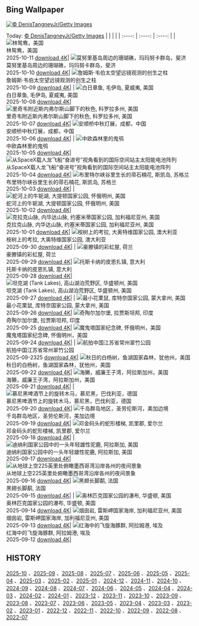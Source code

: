 ## Bing Wallpaper
[![© DenisTangneyJr/Getty Images](https://cn.bing.com/th?id=OHR.SaranacLake_ZH-CN0224689397_1920x1200.jpg&w=1000)](https://cn.bing.com/th?id=OHR.SaranacLake_ZH-CN0224689397_1920x1200.jpg&pid=hp&w=3840&h=2160&rs=1&c=4)

Today: [© DenisTangneyJr/Getty Images](https://cn.bing.com/th?id=OHR.SaranacLake_ZH-CN0224689397_1920x1200.jpg&pid=hp&w=3840&h=2160&rs=1&c=4)
  |      |      |      |
| :----: | :----: | :----: |
| ![林鸳鸯，美国](https://cn.bing.com/th?id=OHR.WoodDuckHen_ZH-CN9558916773_1920x1200.jpg&pid=hp&w=384&h=216&rs=1&c=4) <br/> 林鸳鸯，美国 <br/> 2025-10-11  [download 4K](https://cn.bing.com/th?id=OHR.WoodDuckHen_ZH-CN9558916773_1920x1200.jpg&pid=hp&w=3840&h=2160&rs=1&c=4)| ![莫努里基岛周边的珊瑚礁，玛玛努卡群岛，斐济](https://cn.bing.com/th?id=OHR.MonurikiFiji_ZH-CN9178115886_1920x1200.jpg&pid=hp&w=384&h=216&rs=1&c=4) <br/> 莫努里基岛周边的珊瑚礁，玛玛努卡群岛，斐济 <br/> 2025-10-10  [download 4K](https://cn.bing.com/th?id=OHR.MonurikiFiji_ZH-CN9178115886_1920x1200.jpg&pid=hp&w=3840&h=2160&rs=1&c=4)| ![‌詹姆斯·韦伯太空望远镜观测的创生之柱](https://cn.bing.com/th?id=OHR.WebbPillars_ZH-CN9054137596_1920x1200.jpg&pid=hp&w=384&h=216&rs=1&c=4) <br/> ‌詹姆斯·韦伯太空望远镜观测的创生之柱 <br/> 2025-10-09  [download 4K](https://cn.bing.com/th?id=OHR.WebbPillars_ZH-CN9054137596_1920x1200.jpg&pid=hp&w=3840&h=2160&rs=1&c=4)|
| ![白日章鱼, 毛伊岛, 夏威夷, 美国](https://cn.bing.com/th?id=OHR.OctopusCyanea_ZH-CN8948609460_1920x1200.jpg&pid=hp&w=384&h=216&rs=1&c=4) <br/> 白日章鱼, 毛伊岛, 夏威夷, 美国 <br/> 2025-10-08  [download 4K](https://cn.bing.com/th?id=OHR.OctopusCyanea_ZH-CN8948609460_1920x1200.jpg&pid=hp&w=3840&h=2160&rs=1&c=4)| ![里奇韦附近斯内弗尔斯山脚下的秋色, 科罗拉多州, 美国](https://cn.bing.com/th?id=OHR.RidgwayAspens_ZH-CN8735375502_1920x1200.jpg&pid=hp&w=384&h=216&rs=1&c=4) <br/> 里奇韦附近斯内弗尔斯山脚下的秋色, 科罗拉多州, 美国 <br/> 2025-10-07  [download 4K](https://cn.bing.com/th?id=OHR.RidgwayAspens_ZH-CN8735375502_1920x1200.jpg&pid=hp&w=3840&h=2160&rs=1&c=4)| ![安顺桥中秋灯展，成都，中国](https://cn.bing.com/th?id=OHR.AnshunBridge_ZH-CN8392458102_1920x1200.jpg&pid=hp&w=384&h=216&rs=1&c=4) <br/> 安顺桥中秋灯展，成都，中国 <br/> 2025-10-06  [download 4K](https://cn.bing.com/th?id=OHR.AnshunBridge_ZH-CN8392458102_1920x1200.jpg&pid=hp&w=3840&h=2160&rs=1&c=4)|
| ![中欧森林里的鬼鸮](https://cn.bing.com/th?id=OHR.TeacherOwl_ZH-CN8289875605_1920x1200.jpg&pid=hp&w=384&h=216&rs=1&c=4) <br/> 中欧森林里的鬼鸮 <br/> 2025-10-05  [download 4K](https://cn.bing.com/th?id=OHR.TeacherOwl_ZH-CN8289875605_1920x1200.jpg&pid=hp&w=3840&h=2160&rs=1&c=4)| ![从SpaceX载人龙飞船“奋进号”视角看到的国际空间站主太阳能电池阵列](https://cn.bing.com/th?id=OHR.DragonEndeavour_ZH-CN8160066040_1920x1200.jpg&pid=hp&w=384&h=216&rs=1&c=4) <br/> 从SpaceX载人龙飞船“奋进号”视角看到的国际空间站主太阳能电池阵列 <br/> 2025-10-04  [download 4K](https://cn.bing.com/th?id=OHR.DragonEndeavour_ZH-CN8160066040_1920x1200.jpg&pid=hp&w=3840&h=2160&rs=1&c=4)| ![布里特尔峡谷里生长的帚石楠花, 斯凯岛, 苏格兰](https://cn.bing.com/th?id=OHR.SkyeHeather_ZH-CN2820283990_1920x1200.jpg&pid=hp&w=384&h=216&rs=1&c=4) <br/> 布里特尔峡谷里生长的帚石楠花, 斯凯岛, 苏格兰 <br/> 2025-10-03  [download 4K](https://cn.bing.com/th?id=OHR.SkyeHeather_ZH-CN2820283990_1920x1200.jpg&pid=hp&w=3840&h=2160&rs=1&c=4)|
| ![蛇河上的牛轭湖, 大提顿国家公园, 怀俄明州, 美国](https://cn.bing.com/th?id=OHR.OxbowBend_ZH-CN7211791969_1920x1200.jpg&pid=hp&w=384&h=216&rs=1&c=4) <br/> 蛇河上的牛轭湖, 大提顿国家公园, 怀俄明州, 美国 <br/> 2025-10-02  [download 4K](https://cn.bing.com/th?id=OHR.OxbowBend_ZH-CN7211791969_1920x1200.jpg&pid=hp&w=3840&h=2160&rs=1&c=4)| ![克拉克山脉, 内华达山脉, 约塞米蒂国家公园, 加利福尼亚州, 美国](https://cn.bing.com/th?id=OHR.YosemiteClark_ZH-CN7179533292_1920x1200.jpg&pid=hp&w=384&h=216&rs=1&c=4) <br/> 克拉克山脉, 内华达山脉, 约塞米蒂国家公园, 加利福尼亚州, 美国 <br/> 2025-10-01  [download 4K](https://cn.bing.com/th?id=OHR.YosemiteClark_ZH-CN7179533292_1920x1200.jpg&pid=hp&w=3840&h=2160&rs=1&c=4)| ![桉树上的考拉, 大奥特维国家公园, 澳大利亚](https://cn.bing.com/th?id=OHR.EucalyptusKoala_ZH-CN6942451940_1920x1200.jpg&pid=hp&w=384&h=216&rs=1&c=4) <br/> 桉树上的考拉, 大奥特维国家公园, 澳大利亚 <br/> 2025-09-30  [download 4K](https://cn.bing.com/th?id=OHR.EucalyptusKoala_ZH-CN6942451940_1920x1200.jpg&pid=hp&w=3840&h=2160&rs=1&c=4)|
| ![豪滕镇的彩虹屋, 荷兰](https://cn.bing.com/th?id=OHR.HoutenHouses_ZH-CN6776452438_1920x1200.jpg&pid=hp&w=384&h=216&rs=1&c=4) <br/> 豪滕镇的彩虹屋, 荷兰 <br/> 2025-09-29  [download 4K](https://cn.bing.com/th?id=OHR.HoutenHouses_ZH-CN6776452438_1920x1200.jpg&pid=hp&w=3840&h=2160&rs=1&c=4)| ![托斯卡纳的皮恩扎镇, 意大利](https://cn.bing.com/th?id=OHR.PienzaItaly_ZH-CN6564335348_1920x1200.jpg&pid=hp&w=384&h=216&rs=1&c=4) <br/> 托斯卡纳的皮恩扎镇, 意大利 <br/> 2025-09-28  [download 4K](https://cn.bing.com/th?id=OHR.PienzaItaly_ZH-CN6564335348_1920x1200.jpg&pid=hp&w=3840&h=2160&rs=1&c=4)| ![坦克湖 (Tank Lakes), 高山湖泊荒野区, 华盛顿州, 美国](https://cn.bing.com/th?id=OHR.TankLakes_ZH-CN6402368934_1920x1200.jpg&pid=hp&w=384&h=216&rs=1&c=4) <br/> 坦克湖 (Tank Lakes), 高山湖泊荒野区, 华盛顿州, 美国 <br/> 2025-09-27  [download 4K](https://cn.bing.com/th?id=OHR.TankLakes_ZH-CN6402368934_1920x1200.jpg&pid=hp&w=3840&h=2160&rs=1&c=4)|
| ![最小花栗鼠, 库特奈国家公园, 蒙大拿州, 美国](https://cn.bing.com/th?id=OHR.AutumnChipmunk_ZH-CN6224482683_1920x1200.jpg&pid=hp&w=384&h=216&rs=1&c=4) <br/> 最小花栗鼠, 库特奈国家公园, 蒙大拿州, 美国 <br/> 2025-09-26  [download 4K](https://cn.bing.com/th?id=OHR.AutumnChipmunk_ZH-CN6224482683_1920x1200.jpg&pid=hp&w=3840&h=2160&rs=1&c=4)| ![奇陶尔加尔堡, 拉贾斯坦邦, 印度](https://cn.bing.com/th?id=OHR.FortChittorgarh_ZH-CN5999553283_1920x1200.jpg&pid=hp&w=384&h=216&rs=1&c=4) <br/> 奇陶尔加尔堡, 拉贾斯坦邦, 印度 <br/> 2025-09-25  [download 4K](https://cn.bing.com/th?id=OHR.FortChittorgarh_ZH-CN5999553283_1920x1200.jpg&pid=hp&w=3840&h=2160&rs=1&c=4)| ![魔鬼塔国家纪念碑, 怀俄明州，美国](https://cn.bing.com/th?id=OHR.BearLodge_ZH-CN5880511888_1920x1200.jpg&pid=hp&w=384&h=216&rs=1&c=4) <br/> 魔鬼塔国家纪念碑, 怀俄明州，美国 <br/> 2025-09-24  [download 4K](https://cn.bing.com/th?id=OHR.BearLodge_ZH-CN5880511888_1920x1200.jpg&pid=hp&w=3840&h=2160&rs=1&c=4)|
| ![航拍中国江苏省常州翠竹公园](https://cn.bing.com/th?id=OHR.AutumnalEquinoxY25_ZH-CN5692548297_1920x1200.jpg&pid=hp&w=384&h=216&rs=1&c=4) <br/> 航拍中国江苏省常州翠竹公园 <br/> 2025-09-2325  [download 4K](https://cn.bing.com/th?id=OHR.AutumnalEquinoxY25_ZH-CN5692548297_1920x1200.jpg&pid=hp&w=3840&h=2160&rs=1&c=4)| ![秋日的白杨树，鱼湖国家森林，犹他州，美国](https://cn.bing.com/th?id=OHR.AspenEquinox_ZH-CN5474695693_1920x1200.jpg&pid=hp&w=384&h=216&rs=1&c=4) <br/> 秋日的白杨树，鱼湖国家森林，犹他州，美国 <br/> 2025-09-22  [download 4K](https://cn.bing.com/th?id=OHR.AspenEquinox_ZH-CN5474695693_1920x1200.jpg&pid=hp&w=3840&h=2160&rs=1&c=4)| ![海獭，威廉王子湾，阿拉斯加州，美国](https://cn.bing.com/th?id=OHR.IceOtters_ZH-CN5393791969_1920x1200.jpg&pid=hp&w=384&h=216&rs=1&c=4) <br/> 海獭，威廉王子湾，阿拉斯加州，美国 <br/> 2025-09-21  [download 4K](https://cn.bing.com/th?id=OHR.IceOtters_ZH-CN5393791969_1920x1200.jpg&pid=hp&w=3840&h=2160&rs=1&c=4)|
| ![慕尼黑啤酒节上的旋转木马，慕尼黑，巴伐利亚，德国](https://cn.bing.com/th?id=OHR.OktoberfestSwing_ZH-CN5270146600_1920x1200.jpg&pid=hp&w=384&h=216&rs=1&c=4) <br/> 慕尼黑啤酒节上的旋转木马，慕尼黑，巴伐利亚，德国 <br/> 2025-09-20  [download 4K](https://cn.bing.com/th?id=OHR.OktoberfestSwing_ZH-CN5270146600_1920x1200.jpg&pid=hp&w=3840&h=2160&rs=1&c=4)| ![千岛群岛地区，圣劳伦斯河，美加边境](https://cn.bing.com/th?id=OHR.ThousandIslands_ZH-CN3197750437_1920x1200.jpg&pid=hp&w=384&h=216&rs=1&c=4) <br/> 千岛群岛地区，圣劳伦斯河，美加边境 <br/> 2025-09-19  [download 4K](https://cn.bing.com/th?id=OHR.ThousandIslands_ZH-CN3197750437_1920x1200.jpg&pid=hp&w=3840&h=2160&rs=1&c=4)| ![邓金码头的蛇形楼梯, 凯里郡, 爱尔兰](https://cn.bing.com/th?id=OHR.DunquinIreland_ZH-CN1418844818_1920x1200.jpg&pid=hp&w=384&h=216&rs=1&c=4) <br/> 邓金码头的蛇形楼梯, 凯里郡, 爱尔兰 <br/> 2025-09-18  [download 4K](https://cn.bing.com/th?id=OHR.DunquinIreland_ZH-CN1418844818_1920x1200.jpg&pid=hp&w=3840&h=2160&rs=1&c=4)|
| ![迪纳利国家公园中的一头年轻雄性驼鹿, 阿拉斯加, 美国](https://cn.bing.com/th?id=OHR.YoungMoose_ZH-CN4639410217_1920x1200.jpg&pid=hp&w=384&h=216&rs=1&c=4) <br/> 迪纳利国家公园中的一头年轻雄性驼鹿, 阿拉斯加, 美国 <br/> 2025-09-17  [download 4K](https://cn.bing.com/th?id=OHR.YoungMoose_ZH-CN4639410217_1920x1200.jpg&pid=hp&w=3840&h=2160&rs=1&c=4)| ![从地球上空225英里处俯瞰墨西哥湾沿岸各州的夜间景象](https://cn.bing.com/th?id=OHR.OzoneEarth_ZH-CN0993915980_1920x1200.jpg&pid=hp&w=384&h=216&rs=1&c=4) <br/> 从地球上空225英里处俯瞰墨西哥湾沿岸各州的夜间景象 <br/> 2025-09-16  [download 4K](https://cn.bing.com/th?id=OHR.OzoneEarth_ZH-CN0993915980_1920x1200.jpg&pid=hp&w=3840&h=2160&rs=1&c=4)| ![黑翅长脚鹬, 法国](https://cn.bing.com/th?id=OHR.Echasse_ZH-CN0670369582_1920x1200.jpg&pid=hp&w=384&h=216&rs=1&c=4) <br/> 黑翅长脚鹬, 法国 <br/> 2025-09-15  [download 4K](https://cn.bing.com/th?id=OHR.Echasse_ZH-CN0670369582_1920x1200.jpg&pid=hp&w=3840&h=2160&rs=1&c=4)|
| ![奥林匹克国家公园的瀑布, 华盛顿, 美国](https://cn.bing.com/th?id=OHR.HohWaterfall_ZH-CN0297269806_1920x1200.jpg&pid=hp&w=384&h=216&rs=1&c=4) <br/> 奥林匹克国家公园的瀑布, 华盛顿, 美国 <br/> 2025-09-14  [download 4K](https://cn.bing.com/th?id=OHR.HohWaterfall_ZH-CN0297269806_1920x1200.jpg&pid=hp&w=3840&h=2160&rs=1&c=4)| ![烟囱岩, 雷斯岬国家海岸, 加利福尼亚州, 美国](https://cn.bing.com/th?id=OHR.PointReyesSeashore_ZH-CN0076789582_1920x1200.jpg&pid=hp&w=384&h=216&rs=1&c=4) <br/> 烟囱岩, 雷斯岬国家海岸, 加利福尼亚州, 美国 <br/> 2025-09-13  [download 4K](https://cn.bing.com/th?id=OHR.PointReyesSeashore_ZH-CN0076789582_1920x1200.jpg&pid=hp&w=3840&h=2160&rs=1&c=4)| ![红海中的飞旋海豚群, 阿拉姆港, 埃及](https://cn.bing.com/th?id=OHR.SpinnerDolphins_ZH-CN9731341241_1920x1200.jpg&pid=hp&w=384&h=216&rs=1&c=4) <br/> 红海中的飞旋海豚群, 阿拉姆港, 埃及 <br/> 2025-09-12  [download 4K](https://cn.bing.com/th?id=OHR.SpinnerDolphins_ZH-CN9731341241_1920x1200.jpg&pid=hp&w=3840&h=2160&rs=1&c=4)|

  
  ## HISTORY
  [2025-10](https://github.com/Underglaze-Blue/bingwallpaper/tree/main/archive/2025-10/) 、[2025-09](https://github.com/Underglaze-Blue/bingwallpaper/tree/main/archive/2025-09/) 、[2025-08](https://github.com/Underglaze-Blue/bingwallpaper/tree/main/archive/2025-08/) 、[2025-07](https://github.com/Underglaze-Blue/bingwallpaper/tree/main/archive/2025-07/) 、[2025-06](https://github.com/Underglaze-Blue/bingwallpaper/tree/main/archive/2025-06/) 、[2025-05](https://github.com/Underglaze-Blue/bingwallpaper/tree/main/archive/2025-05/) 、[2025-04](https://github.com/Underglaze-Blue/bingwallpaper/tree/main/archive/2025-04/) 、[2025-03](https://github.com/Underglaze-Blue/bingwallpaper/tree/main/archive/2025-03/) 、[2025-02](https://github.com/Underglaze-Blue/bingwallpaper/tree/main/archive/2025-02/) 、[2025-01](https://github.com/Underglaze-Blue/bingwallpaper/tree/main/archive/2025-01/) 、[2024-12](https://github.com/Underglaze-Blue/bingwallpaper/tree/main/archive/2024-12/) 、[2024-11](https://github.com/Underglaze-Blue/bingwallpaper/tree/main/archive/2024-11/) 、[2024-10](https://github.com/Underglaze-Blue/bingwallpaper/tree/main/archive/2024-10/) 、[2024-09](https://github.com/Underglaze-Blue/bingwallpaper/tree/main/archive/2024-09/) 、[2024-08](https://github.com/Underglaze-Blue/bingwallpaper/tree/main/archive/2024-08/) 、[2024-07](https://github.com/Underglaze-Blue/bingwallpaper/tree/main/archive/2024-07/) 、[2024-06](https://github.com/Underglaze-Blue/bingwallpaper/tree/main/archive/2024-06/) 、[2024-05](https://github.com/Underglaze-Blue/bingwallpaper/tree/main/archive/2024-05/) 、[2024-04](https://github.com/Underglaze-Blue/bingwallpaper/tree/main/archive/2024-04/) 、[2024-03](https://github.com/Underglaze-Blue/bingwallpaper/tree/main/archive/2024-03/) 、[2024-02](https://github.com/Underglaze-Blue/bingwallpaper/tree/main/archive/2024-02/) 、[2024-01](https://github.com/Underglaze-Blue/bingwallpaper/tree/main/archive/2024-01/) 、[2023-12](https://github.com/Underglaze-Blue/bingwallpaper/tree/main/archive/2023-12/) 、[2023-11](https://github.com/Underglaze-Blue/bingwallpaper/tree/main/archive/2023-11/) 、[2023-10](https://github.com/Underglaze-Blue/bingwallpaper/tree/main/archive/2023-10/) 、[2023-09](https://github.com/Underglaze-Blue/bingwallpaper/tree/main/archive/2023-09/) 、[2023-08](https://github.com/Underglaze-Blue/bingwallpaper/tree/main/archive/2023-08/) 、[2023-07](https://github.com/Underglaze-Blue/bingwallpaper/tree/main/archive/2023-07/) 、[2023-06](https://github.com/Underglaze-Blue/bingwallpaper/tree/main/archive/2023-06/) 、[2023-05](https://github.com/Underglaze-Blue/bingwallpaper/tree/main/archive/2023-05/) 、[2023-04](https://github.com/Underglaze-Blue/bingwallpaper/tree/main/archive/2023-04/) 、[2023-03](https://github.com/Underglaze-Blue/bingwallpaper/tree/main/archive/2023-03/) 、[2023-02](https://github.com/Underglaze-Blue/bingwallpaper/tree/main/archive/2023-02/) 、[2023-01](https://github.com/Underglaze-Blue/bingwallpaper/tree/main/archive/2023-01/) 、[2022-12](https://github.com/Underglaze-Blue/bingwallpaper/tree/main/archive/2022-12/) 、[2022-11](https://github.com/Underglaze-Blue/bingwallpaper/tree/main/archive/2022-11/) 、[2022-10](https://github.com/Underglaze-Blue/bingwallpaper/tree/main/archive/2022-10/) 、[2022-09](https://github.com/Underglaze-Blue/bingwallpaper/tree/main/archive/2022-09/) 、[2022-08](https://github.com/Underglaze-Blue/bingwallpaper/tree/main/archive/2022-08/) 、[2022-07](https://github.com/Underglaze-Blue/bingwallpaper/tree/main/archive/2022-07/) 